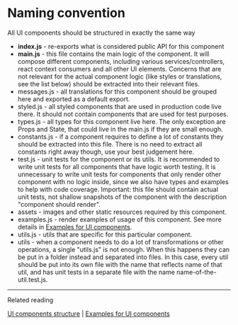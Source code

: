 # Naming convention

All UI components should be structured in exactly the same way

-   **index.js** - re-exports what is considered public API for this component
-   **main.js** - this file contains the main logic of the component. It will compose different
    components, including various services/controllers, react context consumers and all other UI
    elements. Concerns that are not relevant for the actual component logic (like styles or
    translations, see the list below) should be extracted into their relevant files.
-   messages.js - all translations for this component should be grouped here and exported as a
    default export.
-   styled.js - all styled components that are used in production code live there. It should not
    contain components that are used for test purposes.
-   types.js - all types for this component live here. The only exception are Props and State, that
    could live in the main.js if they are small enough.
-   constants.js - if a component requires to define a lot of constants they should be extracted
    into this file. There is no need to extract all constants right away though, use your best
    judgement here.
-   test.js - unit tests for the component or its utils. It is recommended to write unit tests for
    all components that have logic worth testing. It is unnecessary to write unit tests for
    components that only render other component with no logic inside, since we also have types and
    examples to help with code coverage. Important: this file should contain actual unit tests, not
    shallow snapshots of the component with the description "component should render".
-   assets - images and other static resources required by this component.
-   examples.js - render examples of usage of this component. See more details in
    [Examples for UI components](../../code-structure/ui-layer/examples.md).
-   utils.js - utils that are specific for this particular component.
-   utils - when a component needs to do a lot of transformations or other operations, a single
    "utils.js" is not enough. When this happens they can be put in a folder instead and separated
    into files. In this case, every util should be put into its own file with the name that reflects
    name of that util, and has unit tests in a separate file with the name name-of-the-util.test.js.

---

Related reading

[UI components structure](../../code-structure/ui-layer/structure.md) |
[Examples for UI components](../../code-structure/ui-layer/examples.md)
